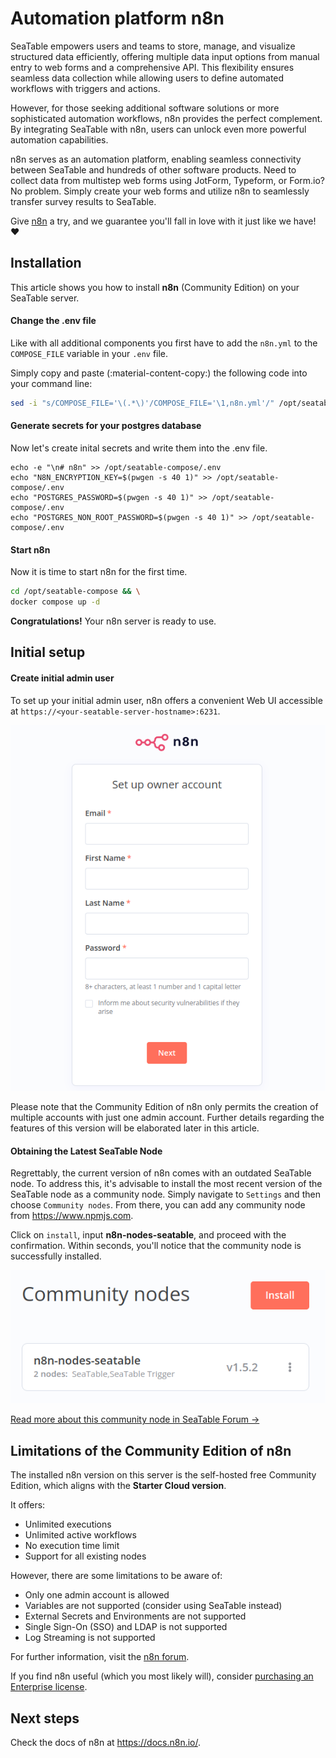 # Automation platform n8n

SeaTable empowers users and teams to store, manage, and visualize structured data efficiently, offering multiple data input options from manual entry to web forms and a comprehensive API. This flexibility ensures seamless data collection while allowing users to define automated workflows with triggers and actions.

However, for those seeking additional software solutions or more sophisticated automation workflows, n8n provides the perfect complement. By integrating SeaTable with n8n, users can unlock even more powerful automation capabilities.

n8n serves as an automation platform, enabling seamless connectivity between SeaTable and hundreds of other software products. Need to collect data from multistep web forms using JotForm, Typeform, or Form.io? No problem. Simply create your web forms and utilize n8n to seamlessly transfer survey results to SeaTable.

Give [n8n](https://n8n.io) a try, and we guarantee you'll fall in love with it just like we have! :heart:

## Installation

This article shows you how to install **n8n** (Community Edition) on your SeaTable server.

#### Change the .env file

Like with all additional components you first have to add the `n8n.yml` to the `COMPOSE_FILE` variable in your `.env` file.

Simply copy and paste (:material-content-copy:) the following code into your command line:

```bash
sed -i "s/COMPOSE_FILE='\(.*\)'/COMPOSE_FILE='\1,n8n.yml'/" /opt/seatable-compose/.env
```

#### Generate secrets for your postgres database

Now let's create inital secrets and write them into the .env file.

```
echo -e "\n# n8n" >> /opt/seatable-compose/.env
echo "N8N_ENCRYPTION_KEY=$(pwgen -s 40 1)" >> /opt/seatable-compose/.env
echo "POSTGRES_PASSWORD=$(pwgen -s 40 1)" >> /opt/seatable-compose/.env
echo "POSTGRES_NON_ROOT_PASSWORD=$(pwgen -s 40 1)" >> /opt/seatable-compose/.env
```

#### Start n8n

Now it is time to start n8n for the first time.

```bash
cd /opt/seatable-compose && \
docker compose up -d
```

**Congratulations!** Your n8n server is ready to use.

## Initial setup

#### Create initial admin user

To set up your initial admin user, n8n offers a convenient Web UI accessible at `https://<your-seatable-server-hostname>:6231`.

![n8n Setup Page](../../assets/images/n8n-setup.png)

Please note that the Community Edition of n8n only permits the creation of multiple accounts with just one admin account. Further details regarding the features of this version will be elaborated later in this article.

#### Obtaining the Latest SeaTable Node

Regrettably, the current version of n8n comes with an outdated SeaTable node. To address this, it's advisable to install the most recent version of the SeaTable node as a community node. Simply navigate to `Settings` and then choose `Community nodes`. From there, you can add any community node from <https://www.npmjs.com>.

Click on `install`, input **n8n-nodes-seatable**, and proceed with the confirmation. Within seconds, you'll notice that the community node is successfully installed.

![n8n SeaTable Community node](../../assets/images/n8n-seatable-community-node.png)

[Read more about this community node in SeaTable Forum →](https://forum.seatable.io/t/rework-of-n8n-seatable-integration/2745/10)

## Limitations of the Community Edition of n8n

The installed n8n version on this server is the self-hosted free Community Edition, which aligns with the **Starter Cloud version**.

It offers:

- Unlimited executions
- Unlimited active workflows
- No execution time limit
- Support for all existing nodes

However, there are some limitations to be aware of:

- Only one admin account is allowed
- Variables are not supported (consider using SeaTable instead)
- External Secrets and Environments are not supported
- Single Sign-On (SSO) and LDAP is not supported
- Log Streaming is not supported

For further information, visit the [n8n forum](https://community.n8n.io/t/feedback-self-hosted-pricing/22727/56).

If you find n8n useful (which you most likely will), consider [purchasing an Enterprise license](https://n8n.io/pricing/).

## Next steps

Check the docs of n8n at https://docs.n8n.io/.
